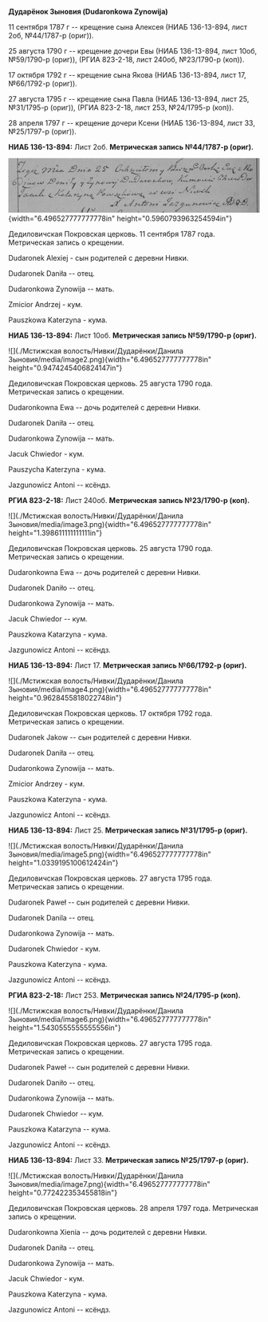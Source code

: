 **Дударёнок Зыновия (Dudaronkowa Zynowija)**

11 сентября 1787 г -- крещение сына Алексея (НИАБ 136-13-894, лист 2об,
№44/1787-р (ориг)).

25 августа 1790 г -- крещение дочери Евы (НИАБ 136-13-894, лист 10об,
№59/1790-р (ориг)), (РГИА 823-2-18, лист 240об, №23/1790-р (коп)).

17 октября 1792 г -- крещение сына Якова (НИАБ 136-13-894, лист 17,
№66/1792-р (ориг)).

27 августа 1795 г -- крещение сына Павла (НИАБ 136-13-894, лист 25,
№31/1795-р (ориг)), (РГИА 823-2-18, лист 253, №24/1795-р (коп)).

28 апреля 1797 г -- крещение дочери Ксени (НИАБ 136-13-894, лист 33,
№25/1797-р (ориг)).

**НИАБ 136-13-894:** Лист 2об. **Метрическая запись №44/1787-р (ориг).**

![](./media/6a73944a0d6ed95f8c1dc27fb89ece5e5d994ddf.png){width="6.496527777777778in"
height="0.5960793963254594in"}

Дедиловичская Покровская церковь. 11 сентября 1787 года. Метрическая
запись о крещении.

Dudaronek Alexiej - сын родителей с деревни Нивки.

Dudaronek Daniła -- отец.

Dudaronkowa Zynowija -- мать.

Zmicior Andrzej - кум.

Pauszkowa Katerzyna - кума.

**НИАБ 136-13-894:** Лист 10об. **Метрическая запись №59/1790-р
(ориг).**

![](./Мстижская волость/Нивки/Дударёнки/Данила Зыновия/media/image2.png){width="6.496527777777778in"
height="0.9474245406824147in"}

Дедиловичская Покровская церковь. 25 августа 1790 года. Метрическая
запись о крещении.

Dudaronkowna Ewa -- дочь родителей с деревни Нивки.

Dudaronek Daniła -- отец.

Dudaronkowa Zynowija -- мать.

Jacuk Chwiedor - кум.

Pauszycha Katerzyna - кума.

Jazgunowicz Antoni -- ксёндз.

**РГИА 823-2-18:** Лист 240об. **Метрическая запись №23/1790-р (коп).**

![](./Мстижская волость/Нивки/Дударёнки/Данила Зыновия/media/image3.png){width="6.496527777777778in"
height="1.398611111111111in"}

Дедиловичская Покровская церковь. 25 августа 1790 года. Метрическая
запись о крещении.

Dudaronkowna Ewa -- дочь родителей с деревни Нивки.

Dudaronek Daniło -- отец.

Dudaronkowa Zynowija -- мать.

Jacuk Chwiedor -- кум.

Pauszkowa Katarzyna - кума.

Jazgunowicz Antoni -- ксёндз.

**НИАБ 136-13-894:** Лист 17. **Метрическая запись №66/1792-р (ориг).**

![](./Мстижская волость/Нивки/Дударёнки/Данила Зыновия/media/image4.png){width="6.496527777777778in"
height="0.9628455818022748in"}

Дедиловичская Покровская церковь. 17 октября 1792 года. Метрическая
запись о крещении.

Dudaronek Jakow -- сын родителей с деревни Нивки.

Dudaronek Daniła -- отец.

Dudaronkowa Zynowija -- мать.

Zmicior Andrzey - кум.

Pauszkowa Katerzyna - кума.

Jazgunowicz Antoni -- ксёндз.

**НИАБ 136-13-894:** Лист 25. **Метрическая запись №31/1795-р (ориг).**

![](./Мстижская волость/Нивки/Дударёнки/Данила Зыновия/media/image5.png){width="6.496527777777778in"
height="1.0339195100612424in"}

Дедиловичская Покровская церковь. 27 августа 1795 года. Метрическая
запись о крещении.

Dudaronek Paweł -- сын родителей с деревни Нивки.

Dudaronek Danila -- отец.

Dudaronkowa Zynowija -- мать.

Dudaronek Chwiedor - кум.

Pauszkowa Katerzyna - кума.

Jazgunowicz Antoni -- ксёндз.

**РГИА 823-2-18:** Лист 253. **Метрическая запись №24/1795-р (коп).**

![](./Мстижская волость/Нивки/Дударёнки/Данила Зыновия/media/image6.png){width="6.496527777777778in"
height="1.5430555555555556in"}

Дедиловичская Покровская церковь. 27 августа 1795 года. Метрическая
запись о крещении.

Dudaronek Paweł -- сын родителей с деревни Нивки.

Dudaronek Daniło -- отец.

Dudaronkowa Zynowija -- мать.

Dudaronek Chwiedor -- кум.

Pauszkowa Katarzyna -- кума.

Jazgunowicz Antoni -- ксёндз.

**НИАБ 136-13-894:** Лист 33. **Метрическая запись №25/1797-р (ориг).**

![](./Мстижская волость/Нивки/Дударёнки/Данила Зыновия/media/image7.png){width="6.496527777777778in"
height="0.772422353455818in"}

Дедиловичская Покровская церковь. 28 апреля 1797 года. Метрическая
запись о крещении.

Dudaronkowna Xienia -- дочь родителей с деревни Нивки.

Dudaronek Daniła -- отец.

Dudaronkowa Zynowija -- мать.

Jacuk Chwiedor - кум.

Pauszkowa Katerzyna - кума.

Jazgunowicz Antoni -- ксёндз.
